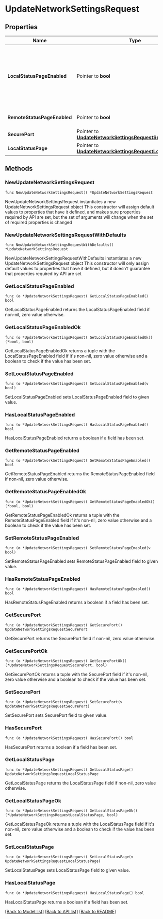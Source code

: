 # UpdateNetworkSettingsRequest

## Properties

Name | Type | Description | Notes
------------ | ------------- | ------------- | -------------
**LocalStatusPageEnabled** | Pointer to **bool** | Enables / disables the local device status pages (&lt;a target&#x3D;&#39;_blank&#39; href&#x3D;&#39;http://my.meraki.com/&#39;&gt;my.meraki.com, &lt;/a&gt;&lt;a target&#x3D;&#39;_blank&#39; href&#x3D;&#39;http://ap.meraki.com/&#39;&gt;ap.meraki.com, &lt;/a&gt;&lt;a target&#x3D;&#39;_blank&#39; href&#x3D;&#39;http://switch.meraki.com/&#39;&gt;switch.meraki.com, &lt;/a&gt;&lt;a target&#x3D;&#39;_blank&#39; href&#x3D;&#39;http://wired.meraki.com/&#39;&gt;wired.meraki.com&lt;/a&gt;). Optional (defaults to false) | [optional] 
**RemoteStatusPageEnabled** | Pointer to **bool** | Enables / disables access to the device status page (&lt;a target&#x3D;&#39;_blank&#39;&gt;http://[device&#39;s LAN IP])&lt;/a&gt;. Optional. Can only be set if localStatusPageEnabled is set to true | [optional] 
**SecurePort** | Pointer to [**UpdateNetworkSettingsRequestSecurePort**](UpdateNetworkSettingsRequestSecurePort.md) |  | [optional] 
**LocalStatusPage** | Pointer to [**UpdateNetworkSettingsRequestLocalStatusPage**](UpdateNetworkSettingsRequestLocalStatusPage.md) |  | [optional] 

## Methods

### NewUpdateNetworkSettingsRequest

`func NewUpdateNetworkSettingsRequest() *UpdateNetworkSettingsRequest`

NewUpdateNetworkSettingsRequest instantiates a new UpdateNetworkSettingsRequest object
This constructor will assign default values to properties that have it defined,
and makes sure properties required by API are set, but the set of arguments
will change when the set of required properties is changed

### NewUpdateNetworkSettingsRequestWithDefaults

`func NewUpdateNetworkSettingsRequestWithDefaults() *UpdateNetworkSettingsRequest`

NewUpdateNetworkSettingsRequestWithDefaults instantiates a new UpdateNetworkSettingsRequest object
This constructor will only assign default values to properties that have it defined,
but it doesn't guarantee that properties required by API are set

### GetLocalStatusPageEnabled

`func (o *UpdateNetworkSettingsRequest) GetLocalStatusPageEnabled() bool`

GetLocalStatusPageEnabled returns the LocalStatusPageEnabled field if non-nil, zero value otherwise.

### GetLocalStatusPageEnabledOk

`func (o *UpdateNetworkSettingsRequest) GetLocalStatusPageEnabledOk() (*bool, bool)`

GetLocalStatusPageEnabledOk returns a tuple with the LocalStatusPageEnabled field if it's non-nil, zero value otherwise
and a boolean to check if the value has been set.

### SetLocalStatusPageEnabled

`func (o *UpdateNetworkSettingsRequest) SetLocalStatusPageEnabled(v bool)`

SetLocalStatusPageEnabled sets LocalStatusPageEnabled field to given value.

### HasLocalStatusPageEnabled

`func (o *UpdateNetworkSettingsRequest) HasLocalStatusPageEnabled() bool`

HasLocalStatusPageEnabled returns a boolean if a field has been set.

### GetRemoteStatusPageEnabled

`func (o *UpdateNetworkSettingsRequest) GetRemoteStatusPageEnabled() bool`

GetRemoteStatusPageEnabled returns the RemoteStatusPageEnabled field if non-nil, zero value otherwise.

### GetRemoteStatusPageEnabledOk

`func (o *UpdateNetworkSettingsRequest) GetRemoteStatusPageEnabledOk() (*bool, bool)`

GetRemoteStatusPageEnabledOk returns a tuple with the RemoteStatusPageEnabled field if it's non-nil, zero value otherwise
and a boolean to check if the value has been set.

### SetRemoteStatusPageEnabled

`func (o *UpdateNetworkSettingsRequest) SetRemoteStatusPageEnabled(v bool)`

SetRemoteStatusPageEnabled sets RemoteStatusPageEnabled field to given value.

### HasRemoteStatusPageEnabled

`func (o *UpdateNetworkSettingsRequest) HasRemoteStatusPageEnabled() bool`

HasRemoteStatusPageEnabled returns a boolean if a field has been set.

### GetSecurePort

`func (o *UpdateNetworkSettingsRequest) GetSecurePort() UpdateNetworkSettingsRequestSecurePort`

GetSecurePort returns the SecurePort field if non-nil, zero value otherwise.

### GetSecurePortOk

`func (o *UpdateNetworkSettingsRequest) GetSecurePortOk() (*UpdateNetworkSettingsRequestSecurePort, bool)`

GetSecurePortOk returns a tuple with the SecurePort field if it's non-nil, zero value otherwise
and a boolean to check if the value has been set.

### SetSecurePort

`func (o *UpdateNetworkSettingsRequest) SetSecurePort(v UpdateNetworkSettingsRequestSecurePort)`

SetSecurePort sets SecurePort field to given value.

### HasSecurePort

`func (o *UpdateNetworkSettingsRequest) HasSecurePort() bool`

HasSecurePort returns a boolean if a field has been set.

### GetLocalStatusPage

`func (o *UpdateNetworkSettingsRequest) GetLocalStatusPage() UpdateNetworkSettingsRequestLocalStatusPage`

GetLocalStatusPage returns the LocalStatusPage field if non-nil, zero value otherwise.

### GetLocalStatusPageOk

`func (o *UpdateNetworkSettingsRequest) GetLocalStatusPageOk() (*UpdateNetworkSettingsRequestLocalStatusPage, bool)`

GetLocalStatusPageOk returns a tuple with the LocalStatusPage field if it's non-nil, zero value otherwise
and a boolean to check if the value has been set.

### SetLocalStatusPage

`func (o *UpdateNetworkSettingsRequest) SetLocalStatusPage(v UpdateNetworkSettingsRequestLocalStatusPage)`

SetLocalStatusPage sets LocalStatusPage field to given value.

### HasLocalStatusPage

`func (o *UpdateNetworkSettingsRequest) HasLocalStatusPage() bool`

HasLocalStatusPage returns a boolean if a field has been set.


[[Back to Model list]](../README.md#documentation-for-models) [[Back to API list]](../README.md#documentation-for-api-endpoints) [[Back to README]](../README.md)


